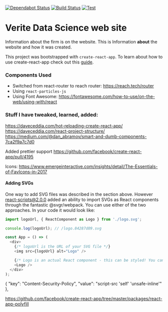 [![Dependabot Status](https://api.dependabot.com/badges/status?host=github&repo=dstroot/react-vds)](https://dependabot.com)
[![Build Status](https://travis-ci.com/dstroot/react-vds.svg?branch=master)](https://travis-ci.com/dstroot/react-vds)
[![Test](https://flat.badgen.net/dependabot/dstroot/react-vds?icon=dependabot)](https://dependabot.com)

# Verite Data Science web site

Information about the firm is on the website. This is Information **about** the website and how it was created.

This project was bootstrapped with `create-react-app`. To learn about how to use create-react-app check out this [guide](https://github.com/facebookincubator/create-react-app/blob/master/packages/react-scripts/template/README.md).

### Components Used

- Switched from react-router to reach router: https://reach.tech/router
- Using `react-particles-js`
- Using Font Awesome: https://fontawesome.com/how-to-use/on-the-web/using-with/react

### Stuff I have tweaked, learned, added:

https://daveceddia.com/hot-reloading-create-react-app/
https://daveceddia.com/react-project-structure/
https://medium.com/@dan_abramov/smart-and-dumb-components-7ca2f9a7c7d0

Added prettier support
https://github.com/facebook/create-react-app/pull/4195

Icons:
https://www.emergeinteractive.com/insights/detail/The-Essentials-of-FavIcons-in-2017

#### Adding SVGs

One way to add SVG files was described in the section above. However react-scripts@2.0.0 added an ability to import SVGs as React components through the fantastic @svgr/webpack. You can use either of the two approaches. In your code it would look like:

```js
import logoUrl, { ReactComponent as Logo } from './logo.svg';

console.log(logoUrl); // /logo.84287d09.svg

const App = () => (
  <div>
    {/* logoUrl is the URL of your SVG file */}
    <img src={logoUrl} alt="Logo" />

    {/* Logo is an actual React component - this can be styled! You can set the color, etc. */}
    <Logo />
  </div>
);
```

<!-- Needed for IE support :( -->
<script type='text/javascript' src="https://cdn.polyfill.io/v2/polyfill.min.js"
      integrity="sha256-GgRxrVOKNdB4LrRsVPDSbzvfdV4UqglmviH9GoBJ5jk="
      crossorigin="anonymous">
</script>

{
"key": "Content-Security-Policy",
"value": "script-src 'self' 'unsafe-inline'"
},

https://github.com/facebook/create-react-app/tree/master/packages/react-app-polyfill
